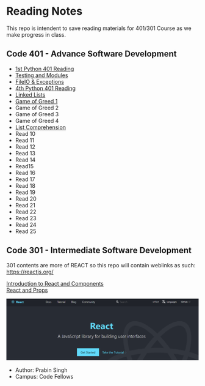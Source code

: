 # Reading Notes

This repo is intendent to save reading materials for 401/301 Course as we make progress in class.


## Code 401 - Advance Software Development

- [1st Python 401 Reading](https://github.com/prabin544/reading-notes/blob/main/class401/class01.md)
- [Testing and Modules](https://github.com/prabin544/reading-notes/blob/main/class401/class02.md)
- [FileIO & Exceptions](https://github.com/prabin544/reading-notes/blob/main/class401/class03.md)
- [4th Python 401 Reading](https://github.com/prabin544/reading-notes/blob/main/class401/class04.md)
- [Linked Lists](https://github.com/prabin544/reading-notes/blob/main/class401/class05.md)
- [Game of Greed 1](https://github.com/prabin544/reading-notes/blob/main/class401/class06.md)
- Game of Greed 2
- Game of Greed 3
- Game of Greed 4
- [List Comprehension](https://github.com/prabin544/reading-notes/blob/main/class401/class08.md)
- Read 10
- Read 11
- Read 12
- Read 13
- Read 14
- Read15
- Read 16
- Read 17
- Read 18
- Read 19
- Read 20
- Read 21
- Read 22
- Read 23
- Read 24
- Read 25


## Code 301 - Intermediate Software Development

301 contents are more of REACT so this repo will contain weblinks as such:  
https://reactjs.org/  

[Introduction to React and Components](class01.md)  
[React and Props](class02.md)  

![Alt text](/assests/react.PNG?raw=true "react")

- Author: Prabin Singh
- Campus: Code Fellows


